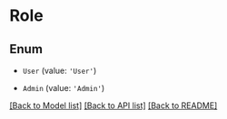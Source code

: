 # Role


## Enum

* `User` (value: `'User'`)

* `Admin` (value: `'Admin'`)

[[Back to Model list]](../README.md#documentation-for-models) [[Back to API list]](../README.md#documentation-for-api-endpoints) [[Back to README]](../README.md)
